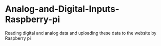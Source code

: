 # Analog-and-Digital-Inputs-Raspberry-pi
Reading digital and analog data and uploading these data to the website by Raspberry pi
